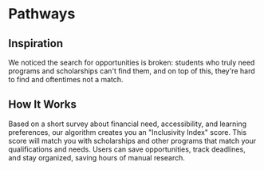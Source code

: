 # Pathways

## Inspiration

We noticed the search for opportunities is broken: students who truly need programs and scholarships can't find them, and on top of this, they're hard to find and oftentimes not a match.

## How It Works

Based on a short survey about financial need, accessibility, and learning preferences, our algorithm creates you an "Inclusivity Index" score. This score will match you with scholarships and other programs that match your qualifications and needs. Users can save opportunities, track deadlines, and stay organized, saving hours of manual research.

